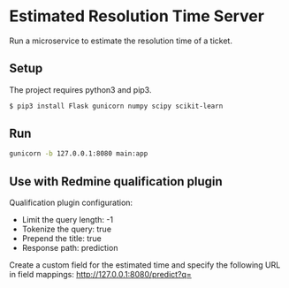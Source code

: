 # Estimated Resolution Time Server

Run a microservice to estimate the resolution time of a ticket.

## Setup

The project requires python3 and pip3.

```bash
$ pip3 install Flask gunicorn numpy scipy scikit-learn
```

## Run

```bash
gunicorn -b 127.0.0.1:8080 main:app
```

## Use with Redmine qualification plugin

Qualification plugin configuration:

- Limit the query length: -1
- Tokenize the query: true
- Prepend the title: true
- Response path: prediction

Create a custom field for the estimated time and specify the following URL in field mappings: http://127.0.0.1:8080/predict?q=

